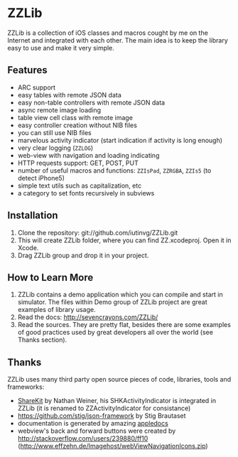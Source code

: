 ZZLib
=====

ZZLib is a collection of iOS classes and macros cought by me on the Internet
and integrated with each other. The main idea is to keep the library easy to use and make it very simple.

Features
--------

- ARC support
- easy tables with remote JSON data
- easy non-table controllers with remote JSON data
- async remote image loading
- table view cell class with remote image
- easy controller creation without NIB files
- you can still use NIB files
- marvelous activity indicator (start indication if activity is long enough)
- very clear logging (`ZZLOG`)
- web-view with navigation and loading indicating
- HTTP requests support: GET, POST, PUT
- number of useful macros and functions: `ZZIsPad`, `ZZRGBA`, `ZZIs5` (to detect iPhone5)
- simple text utils such as capitalization, etc
- a category to set fonts recursively in subviews

Installation
------------

1. Clone the repository:
	git://github.com/iutinvg/ZZLib.git
2. This will create ZZLib folder, where you can find ZZ.xcodeproj. Open it in Xcode.
3. Drag ZZLib group and drop it in your project.

How to Learn More
-----------------

1. ZZLib contains a demo application which you can compile and start in simulator.
   The files within Demo group of ZZLib project are great examples of library usage.
2. Read the docs: http://sevencrayons.com/ZZLib/
3. Read the sources. They are pretty flat, besides there are some examples of good
   practices used by great developers all over the world (see Thanks section).

Thanks
------

ZZLib uses many third party open source pieces of code, libraries, tools and frameworks:

- [ShareKit](http://getsharekit.com/) by Nathan Weiner, his SHKActivityIndicator is integrated in ZZLib (it is renamed to ZZActivityIndicator for consistance)
- https://github.com/stig/json-framework by Stig Brautaset
- documentation is generated by amazing [appledocs](https://github.com/tomaz/appledoc)
- webview's back and forward buttons were created by http://stackoverflow.com/users/239880/ff10 (http://www.effzehn.de/Imagehost/webViewNavigationIcons.zip)
